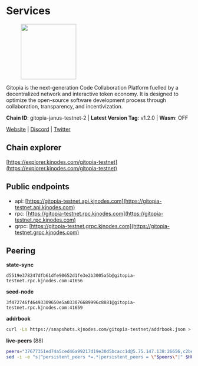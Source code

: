 # Services

<figure><img src="https://raw.githubusercontent.com/kj89/testnet_manuals/main/pingpub/logos/gitopia.png" width="150" alt=""><figcaption></figcaption></figure>

Gitopia is the next-generation Code Collaboration Platform fuelled by  a decentralized network and interactive token economy. It is designed  to optimize the open-source software development process through  collaboration, transparency, and incentivization.

**Chain ID**: gitopia-janus-testnet-2 | **Latest Version Tag**: v1.2.0 | **Wasm**: OFF

[Website](https://gitopia.com/) | [Discord](https://discord.gg/hFTXCGNYDZ) | [Twitter](https://twitter.com/gitopiaDAO)




## Chain explorer
[https://explorer.kjnodes.com/gitopia-testnet](https://explorer.kjnodes.com/gitopia-testnet)

## Public endpoints

* api: [https://gitopia-testnet.api.kjnodes.com](https://gitopia-testnet.api.kjnodes.com)
* rpc: [https://gitopia-testnet.rpc.kjnodes.com](https://gitopia-testnet.rpc.kjnodes.com)
* grpc: [https://gitopia-testnet.grpc.kjnodes.com](https://gitopia-testnet.grpc.kjnodes.com)

## Peering

**state-sync**

```text
d5519e378247dfb61dfe90652d1fe3e2b3005a5b@gitopia-testnet.rpc.kjnodes.com:41656
```

**seed-node**

```text
3f472746f46493309650e5a033076689996c8881@gitopia-testnet.rpc.kjnodes.com:41659
```

**addrbook**
```bash
curl -Ls https://snapshots.kjnodes.com/gitopia-testnet/addrbook.json > $HOME/.gitopia/config/addrbook.json
```

**live-peers** (88)
```bash
peers="37677351ed74a5ced46a99217d19e30d5bcacc1d@5.75.147.138:26656,c2beb74ebaf76137702732f6076c9a319bf15262@159.69.72.247:41656,995177c4b8c2b498de50483a614f9e30bf02e843@65.109.130.180:26656,b745e0c6a1e0c7ec248ec274cfd038ed4bc4c2cf@65.21.134.202:26356,ffb4f7d43d6449c292d4e60c8a48eb3d31c39691@38.242.139.100:656,d5519e378247dfb61dfe90652d1fe3e2b3005a5b@65.109.68.190:41656,61c85d47e1dd86d5a5849450b849078d4d13184b@85.239.244.123:26656,399d4e19186577b04c23296c4f7ecc53e61080cb@34.143.189.236:26656,c03e9f152bb1becc54d4424d02249135d39be09f@81.0.218.106:41656,4e0e57bcac8aa2bc3188d5b7845eeee61a61f3f0@194.163.170.165:26656,88ce80cb509fd973e06a552e1a5075d1292545d6@46.166.172.226:26656,6fa19dbe0236fc9328513ced95d9dd6f8330dbf3@34.160.118.165:26656,93c4c73375b5f52020e7e7bd3f901ee28f07e6b7@109.123.243.66:41656,4cd60a4dd4211d38d948a86a614f1fd8d3d274eb@75.119.153.139:656,ed177ff3cf334df1a6c190438b0c7b5dd64b423a@45.151.122.140:656,38f4e436b28b05850fa9b67cadf0700123cec094@45.10.154.166:26656,7d819fa869f7c5b42c2c7a9538e1a9e7a52cfdee@65.108.226.26:24656,9bb344d83fc1fafc4bce6b8e4a95b82f37ac4f31@82.208.20.136:26656,007d2419fea80aee707d009af0153f5105c53379@38.242.139.164:656,374da78901e59810277fc35482bce6e30953f488@80.79.6.254:41656,0eb70bf5e2403694109f9bba184570074c2dfdd5@38.242.235.255:26656,f0b8227e40f25eaec0e25b9e91ca199d2d9a1ecb@167.86.94.177:656,9477e9810bc79d41666276804296d2a853996e22@167.86.89.182:656,d2975b49708dc92ee3b7da1d72e3eee3119d1d0c@167.86.105.216:656,ea53a3f77fe373f47be4e77fd5f9ff526dfaec33@51.79.143.46:41656,c84906b19dc7dc7bda94ab2167d4b0af64a28b49@45.151.122.191:656,52098a0fdd0dc566615ad37492019d252635bdda@45.85.249.131:656,5c2a752c9b1952dbed075c56c600c3a79b58c395@195.3.220.140:27036,95fbdc6d62be17db6688222b15b57d3e795ed07a@167.86.84.102:656,f2bca9113807369ff96cfed3639bc6d65467e76d@149.102.159.81:26656,98b64c1c1e2ec061337863653ffb937fc109a6b6@85.239.243.85:26656,7da6c90fe420bca73b5274884236134acf49d565@35.168.32.254:26656,c09aa43e7149a6bf784d11867ebb4135996016d6@213.239.215.77:26656,082e95b5d5351e68dcfb24dff802f9064cfd5a4c@65.109.92.241:51056,05182a9b6121c9fcbb493f9bb3843e20e076e479@38.242.231.113:656,66f94651fb02f277c90c605a38df549d3c0a9269@75.119.151.217:26656,66116d559390844588c67db54b894779cf00d559@5.9.61.237:41656,15bb9edc16710d321163e7ef8b9a44959dd7e657@65.108.126.46:30656,68829bc3c3204eb67c1f913de89f05b12f2b8e19@79.120.77.57:41656,5ed24b6ace024919dc5035a7e650af0e5a2166d5@144.76.97.251:38816,a068b93722efaeaec97f5b86c694d1171241f498@84.46.248.70:41656,481189b7e246f6c824a969482446c49abbfe76b8@161.97.172.147:26656,3989c44e8af3427b22a71a94185e85df99d450b4@149.102.158.188:41656,7a94906323c0e2b928196f9f51348c1444306970@109.205.180.53:26656,3e5ba61e8481c6c71d3f2cc022dd6671ed7cacf8@65.21.170.3:41656,1f2c255671593184acc8f94f4ea408e83e20ab2e@209.145.63.247:41656,1989ced6b71ce676a5ab4d0586d85e38fd41fbd2@136.243.88.91:7070,5c74fe6868cda2003926c0a6299c9cebec5c4d1a@65.21.239.60:41656,292c099fc654a1331d3b62a1b939f867b62ef434@45.85.147.242:656,eccdf1d5bf33bc1733838562b4d4a4a45869c3a8@135.181.183.93:41656,f8e784036bca797a21def2fff53ff72170302140@185.188.249.19:41656,7f2339fc6a6dca666d8ffbbe4e61443d58e0e759@109.123.255.8:26656,e17763e03ef6819b6f549b97abe9da7a1a7eeac8@164.68.121.241:656,b6651c7b043ef4bdccd7906b0f06de2bbdfe8a60@193.46.243.75:26656,78ec2f593741e1fc162ca972ff2a4a156ba0f154@45.151.122.148:656,2c91eedc679744da7972ab7cab1bddf3cb9e8c0a@109.123.241.209:26656,3b11c42bd33a8956c89e874d35cc06e6e8e2a82d@206.189.118.168:26656,c78af3c8a2fa3d398dedb1ad9052eaf60dc27434@95.216.163.254:41656,ae5d5b47ea732ff509114f405967f61eb3d86ac6@75.119.146.171:656,e1ab0573d55ff92fad55d2929e353904f1bbe36f@135.181.16.252:31656,8bec864d68a2542233ba37ac94c723fdf0b8e175@45.151.122.136:656,95203479677e2ab00b1fb0bc1359294d4612e684@85.239.231.0:26656,10d2a16e19859cb0b35a2bd5ad5c5c8d29152085@38.242.145.168:26656,d48a95dffa507f31dd54359ea47fe02c16ac14c7@213.239.216.252:26656,bbc6a1e115185d5bffcbbf5520dca1c3d626e599@109.123.255.50:26656,ac606e28c081c679dc23d9a94c29842be8f8b1f1@45.85.249.133:656,63381c5528ed8ca93f9ba31008a9630d21b29a97@142.132.152.46:46656,a6f4fd8efe8a575a15e25652ecebce3fa1ed62a0@213.239.217.52:35656,bc688b2be879ba5bfa34587e096a9c9a4df2e6d4@45.151.122.116:656,6394e25102c665c68a51fd853d8ca9c2bad18307@65.109.61.116:26656,98bdfc67810bf7ac8f5c45b2c677b4bf199eb42e@185.193.67.65:41656,8f3412b6ab935bac019676def84931e7c45a04cb@38.242.245.149:26656,de5ad8914c55b02f4402fdd114bd8dc33d67f539@24.199.111.244:26656,d804235e103d9f0cd86c00c4c445149bb5c38e6a@185.202.239.254:26656,971c22cfb2a8fee7e6b5b7fb125cc9551f3b5e60@65.109.106.91:16656,03073657e8bc5bcf71e7fd8df281ab8dcbc8821a@45.151.122.130:656,9912d5c8d59b7736b0702b18aeb386efe7e46f3f@164.68.111.239:656,6ea375302fdd319ef64e013f469e286faf739da8@213.239.207.165:20086,09538ba6159f454a17d76501c59e23bad6fc9d3d@85.190.246.67:26656,4190a3803dd9c210ddf213b45954eabf5adfbe6d@194.163.147.34:26656,ba614c2b5beae6df39a4310043294ffde60e8e8d@45.85.250.147:26656,dc53e8e177319816b1c898ca79f821369ea96b26@209.145.56.41:41656,eaa9978430e55663346eb61312cd5ecc21448b25@38.242.139.153:656,d82bf877378f15e026fd10abb1a6879df55ed955@188.34.167.80:26656,f9b892ea2e8ed8aa83f7b98e7e47371c23b01924@213.239.207.175:36656,a0dcc2fd815a26280d11b67dfa9459be9975e044@38.242.139.184:656,8d45cada398e1035e220857a84021fabfa723248@2.58.82.21:26656,df5c15eeaeecb2116ab947e10c065353d762f5ad@185.163.124.151:41656"
sed -i -e "s|^persistent_peers *=.*|persistent_peers = \"$peers\"|" $HOME/.gitopia/config/config.toml
```
